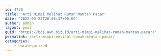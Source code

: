 ```yaml
---
id: 4730
title: 'Arti Mimpi Melihat Rumah Mantan Pacar'
date: '2022-09-23T20:46:37+00:00'
author: admin
layout: post
guid: 'https://bos.awn.biz.id/arti-mimpi-melihat-rumah-mantan-pacar/'
permalink: /arti-mimpi-melihat-rumah-mantan-pacar/
categories:
    - Uncategorized
---
```


